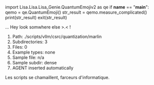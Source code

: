 
import Lisa.Lisa.Lisa_Genie.QuantumEmojiv2 as qe
if __name__ == "__main__":
  qemo = qe.QuantumEmoji()
  str_result = qemo.measure_complicated()
  print(str_result)
  exit(str_result)

... Hey look somwhere else >.< !

1. Path: ./scripts/vllm/csrc/quantization/marlin
2. Subdirectories: 3
3. Files: 0
4. Example types: none
5. Sample file: n/a
6. Sample subdir: dense
7. AGENT inserted automatically

Les scripts se chamaillent, farceurs d'informatique.
